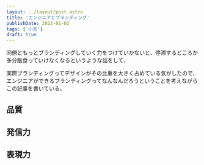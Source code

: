 ```yaml
---
layout: ../layout/post.astro
title: 'エンジニアとブランディング'
publishDate: 2022-01-02
tags: ['小言']
draft: true
---
```


同僚ともっとブランディングしていく力をつけていかないと、停滞するどころか多分飯食っていけなくなるというような話をして、

実際ブランディングってデザインがその比重を大きく占めている気がしたので、エンジニアができるブランディングってなんなんだろうということを考えながらこの記事を書いている。

## 品質

## 発信力

## 表現力
